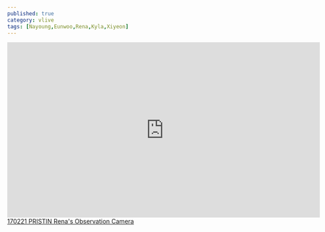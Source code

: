 ```yaml
---
published: true
category: vlive
tags: [Nayoung,Eunwoo,Rena,Kyla,Xiyeon]
---
```

<iframe src="http://www.vlive.tv/embed/23422" frameborder="no" scrolling="no" marginwidth="0" marginheight="0" WIDTH="720" HEIGHT="405" allowfullscreen></iframe><br /><a href="" target="_blank">170221 PRISTIN Rena's Observation Camera</a>